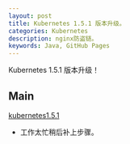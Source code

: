 ```yaml
---
layout: post
title: Kubernetes 1.5.1 版本升级。
categories: Kubernetes
description: nginx防盗链。
keywords: Java, GitHub Pages
---
```


Kubernetes 1.5.1 版本升级！

## Main


  [kubernetes1.5.1](https://github.com/kubernetes/kubernetes/blob/master/CHANGELOG.md#server-binaries)

* 工作太忙稍后补上步骤。